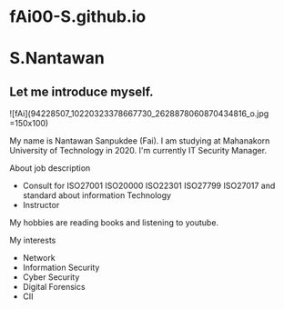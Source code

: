 # fAi00-S.github.io
<h1> S.Nantawan</h1>
<p><h2> Let me introduce myself. </h2></p>
![fAi](94228507_10220323378667730_2628878060870434816_o.jpg =150x100)
<p> My name is Nantawan Sanpukdee (Fai). I am studying at Mahanakorn University of Technology in 2020. I'm currently IT Security Manager. </p>
<p>About job description</p>
<ul>
<li>Consult for ISO27001 ISO20000 ISO22301 ISO27799 ISO27017 and standard about information Technology</li>
<li>Instructor</li>
</ul>
<p>My hobbies are reading books and listening to youtube. </p>
<p>My interests</p>
<ul>
<li>Network</li>
<li>Information Security</li>
<li>Cyber Security</li>
<li>Digital Forensics</li>
<li>CII</li>
</ul>



